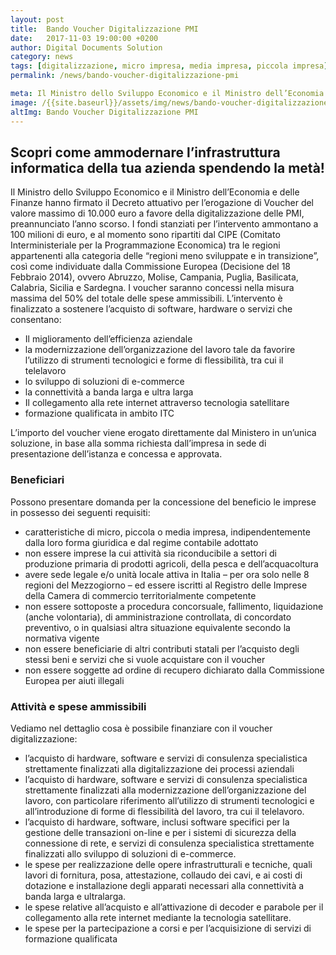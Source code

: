 ```yaml
---
layout: post
title:  Bando Voucher Digitalizzazione PMI
date:   2017-11-03 19:00:00 +0200
author: Digital Documents Solution
category: news
tags: [digitalizzazione, micro impresa, media impresa, piccola impresa]
permalink: /news/bando-voucher-digitalizzazione-pmi

meta: Il Ministro dello Sviluppo Economico e il Ministro dell’Economia e delle Finanze hanno firmato il Decreto attuativo per l’erogazione di Voucher del valore massimo di 10.000 euro a favore della digitalizzazione delle PMI, preannunciato l’anno scorso. 
image: /{{site.baseurl}}/assets/img/news/bando-voucher-digitalizzazione-pmi.jpg
altImg: Bando Voucher Digitalizzazione PMI
---
```

<h2>Scopri come ammodernare l’infrastruttura informatica della tua azienda spendendo la metà!</h2>

<p>
Il Ministro dello Sviluppo Economico e il Ministro dell’Economia e delle Finanze hanno firmato il Decreto attuativo per l’erogazione di Voucher del valore massimo di 10.000 euro a favore della digitalizzazione delle PMI, preannunciato l’anno scorso. I fondi stanziati per l’intervento ammontano a 100 milioni di euro, e al momento sono ripartiti dal CIPE (Comitato Interministeriale per la Programmazione Economica) tra le regioni appartenenti alla categoria delle “regioni meno sviluppate e in transizione”, così come individuate dalla Commissione Europea (Decisione del 18 Febbraio 2014), ovvero Abruzzo, Molise, Campania, Puglia, Basilicata, Calabria, Sicilia e Sardegna. I voucher saranno concessi nella misura massima del 50% del totale delle spese ammissibili.
L’intervento è finalizzato a sostenere l’acquisto di software, hardware o servizi che consentano:
</p>

<ul>
<li>Il miglioramento dell’efficienza aziendale</li>
<li>la modernizzazione dell’organizzazione del lavoro tale da favorire l’utilizzo di strumenti tecnologici e forme di flessibilità, tra cui il telelavoro</li>
<li>lo sviluppo di soluzioni di e-commerce</li>
<li>la connettività a banda larga e ultra larga</li>
<li>Il collegamento alla rete internet attraverso tecnologia satellitare</li>
<li>formazione qualificata in ambito ITC</li>
</ul>

<p>
L’importo del voucher viene erogato direttamente dal Ministero in un’unica soluzione, in base alla somma richiesta dall’impresa in sede di presentazione dell’istanza e concessa e approvata.
</p>

<h3>Beneficiari</h3>
Possono presentare domanda per la concessione del beneficio le imprese in possesso dei seguenti requisiti:
<ul>
    <li>caratteristiche di micro, piccola o media impresa, indipendentemente dalla loro forma giuridica e dal regime contabile adottato</li>
    <li>non essere imprese la cui attività sia riconducibile a settori di produzione primaria di prodotti agricoli, della pesca e dell’acquacoltura</li>
    <li>avere sede legale e/o unità locale attiva in Italia – per ora solo nelle 8 regioni del Mezzogiorno – ed essere iscritti al Registro delle Imprese della Camera di commercio territorialmente competente</li>
    <li>non essere sottoposte a procedura concorsuale, fallimento, liquidazione (anche volontaria), di amministrazione controllata, di concordato preventivo, o in qualsiasi altra situazione equivalente secondo la normativa vigente</li>
    <li>non essere beneficiarie di altri contributi statali per l’acquisto degli stessi beni e servizi che si vuole acquistare con il voucher</li>
    <li>non essere soggette ad ordine di recupero dichiarato dalla Commissione Europea per aiuti illegali</li>
</ul>


<h3>Attività e spese ammissibili</h3>
Vediamo nel dettaglio cosa è possibile finanziare con il voucher digitalizzazione:
<ul>
    <li>l’acquisto di hardware, software e servizi di consulenza specialistica strettamente finalizzati alla digitalizzazione dei processi aziendali</li>
    <li>l’acquisto di hardware, software e servizi di consulenza specialistica strettamente finalizzati alla modernizzazione dell’organizzazione del lavoro, con particolare riferimento all’utilizzo di strumenti tecnologici e all’introduzione di forme di flessibilità del lavoro, tra cui il telelavoro.</li>
    <li>l’acquisto di hardware, software, inclusi software specifici per la gestione delle transazioni on-line e per i sistemi di sicurezza della connessione di rete, e servizi di consulenza specialistica strettamente finalizzati allo sviluppo di soluzioni di e-commerce.</li>
    <li>le spese per realizzazione delle opere infrastrutturali e tecniche, quali lavori di fornitura, posa, attestazione, collaudo dei cavi, e ai costi di dotazione e installazione degli apparati necessari alla connettività a banda larga e ultralarga.</li>
    <li>le spese relative all’acquisto e all’attivazione di decoder e parabole per il collegamento alla rete internet mediante la tecnologia satellitare.</li>
    <li>le spese per la partecipazione a corsi e per l’acquisizione di servizi di formazione qualificata</li>
</ul>



